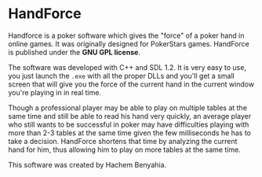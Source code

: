 # HandForce
Handforce is a poker software which gives the "force" of a poker hand in online games. It was originally designed for PokerStars games. 
HandForce is published under the **GNU GPL license**.

The software was developed with C++ and SDL 1.2. It is very easy to use, you just launch the `.exe` with all the proper DLLs and you'll
get a small screen that will give you the force of the current hand in the current window you're playing in in real time.

Though a professional player may be able to play on multiple tables at the same time and still be able to read his hand very quickly, an
average player who still wants to be successful in poker may have difficulties playing with more than 2-3 tables at the same time given the
few milliseconds he has to take a decision. HandForce shortens that time by analyzing the current hand for him, thus allowing him to play
on more tables at the same time.

This software was created by Hachem Benyahia.

